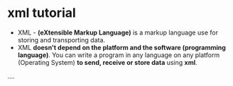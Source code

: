 # xml tutorial
- XML - **(eXtensible Markup Language)** is a markup language use for storing and transporting data.
- XML **doesn't depend on the platform and the software (programming language)**. You can write a program in any language on any platform (Operating System) **to send, receive or store data** using **xml**. 





....
